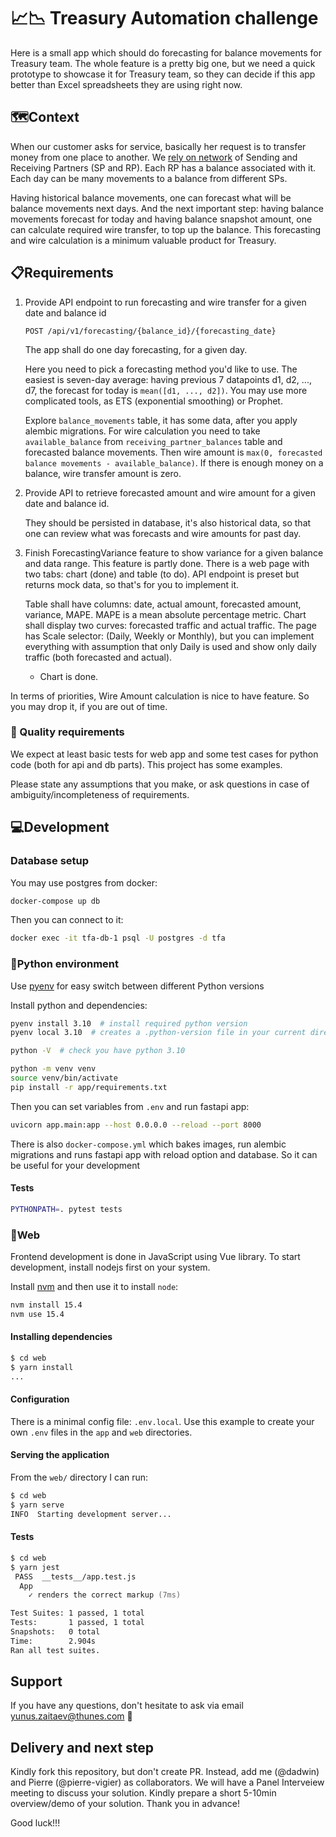 # 📈📉 Treasury Automation challenge

Here is a small app which should do forecasting for balance movements for Treasury team.
The whole feature is a pretty big one, but we need a quick prototype to showcase it for Treasury team,
so they can decide if this app better than Excel spreadsheets they are using right now.

## 🗺️Context

When our customer asks for service, basically her request is to transfer money from one place to another.
We [rely on network](https://docs.thunes.com/money-transfer/v2/#getting-started) of Sending and Receiving Partners (SP and RP).
Each RP has a balance associated with it. Each day can be many movements to a balance from different SPs.

Having historical balance movements, one can forecast what will be balance movements next days.
And the next important step: having balance movements forecast for today and having balance snapshot amount,
one can calculate required wire transfer, to top up the balance.
This forecasting and wire calculation is a minimum valuable product for Treasury.

## 📋Requirements

1. Provide API endpoint to run forecasting and wire transfer for a given date and balance id

   ```
   POST /api/v1/forecasting/{balance_id}/{forecasting_date}
   ```

   The app shall do one day forecasting, for a given day.

   Here you need to pick a forecasting method you'd like to use. The easiest is seven-day average:
   having previous 7 datapoints d1, d2, ..., d7, the forecast for today is `mean([d1, ..., d2])`.
   You may use more complicated tools, as ETS (exponential smoothing) or Prophet.

   Explore `balance_movements` table, it has some data, after you apply alembic migrations.
   For wire calculation you need to take `available_balance` from `receiving_partner_balances` table and forecasted balance movements.
   Then wire amount is `max(0, forecasted balance movements - available_balance)`. If there is enough money on a balance, wire transfer amount is zero.

2. Provide API to retrieve forecasted amount and wire amount for a given date and balance id.

   They should be persisted in database, it's also historical data, so that one can review what was forecasts and wire amounts for past day.

3. Finish ForecastingVariance feature to show variance for a given balance and data range.
   This feature is partly done. There is a web page with two tabs: chart (done) and table (to do).
   API endpoint is preset but returns mock data, so that's for you to implement it.

   Table shall have columns: date, actual amount, forecasted amount, variance, MAPE.
   MAPE is a mean absolute percentage metric.
   Chart shall display two curves: forecasted traffic and actual traffic.
   The page has Scale selector: (Daily, Weekly or Monthly), but you can implement everything with assumption
   that only Daily is used and show only daily traffic (both forecasted and actual).
   - Chart is done.

In terms of priorities, Wire Amount calculation is nice to have feature.
So you may drop it, if you are out of time.

### 💎 Quality requirements

We expect at least basic tests for web app and some test cases for python code (both for api and db parts).
This project has some examples.

Please state any assumptions that you make, or ask questions in case of ambiguity/incompleteness of requirements.

## 💻Development

### Database setup

You may use postgres from docker:

```bash
docker-compose up db
```

Then you can connect to it:

```bash
docker exec -it tfa-db-1 psql -U postgres -d tfa
```

### 🐍Python environment

Use [pyenv](https://github.com/pyenv/pyenv#installation) for easy switch between different Python versions

Install python and dependencies:

```zsh
pyenv install 3.10  # install required python version
pyenv local 3.10  # creates a .python-version file in your current directory

python -V  # check you have python 3.10

python -m venv venv
source venv/bin/activate
pip install -r app/requirements.txt
```

Then you can set variables from `.env` and run fastapi app:

```bash
uvicorn app.main:app --host 0.0.0.0 --reload --port 8000
```

There is also `docker-compose.yml` which bakes images, run alembic migrations and runs fastapi app with reload option and database.
So it can be useful for your development

#### Tests

```bash
PYTHONPATH=. pytest tests
```

### 🔮Web

Frontend development is done in JavaScript using Vue library. To start development, install nodejs first on your system.

Install [nvm](https://github.com/nvm-sh/nvm#installing-and-updating) and then use it to install `node`:

```zsh
nvm install 15.4
nvm use 15.4
```

#### Installing dependencies

```zsh
$ cd web
$ yarn install
...
```

#### Configuration

There is a minimal config file: `.env.local`. Use this example to create your own `.env` files in the `app` and `web` directories.

#### Serving the application

From the `web/` directory I can run:

```zsh
$ cd web
$ yarn serve
INFO  Starting development server...
```

#### Tests

```zsh
$ cd web
$ yarn jest
 PASS  __tests__/app.test.js
  App
    ✓ renders the correct markup (7ms)

Test Suites: 1 passed, 1 total
Tests:       1 passed, 1 total
Snapshots:   0 total
Time:        2.904s
Ran all test suites.
```

## Support

If you have any questions, don't hesitate to ask via email <yunus.zaitaev@thunes.com> 🤝

## Delivery and next step

Kindly fork this repository, but don't create PR. Instead, add me (@dadwin) and Pierre (@pierre-vigier) as collaborators.
We will have a Panel Interveiew meeting to discuss your solution. Kindly prepare a short 5-10min overview/demo of your solution. Thank you in advance!

Good luck!!!
